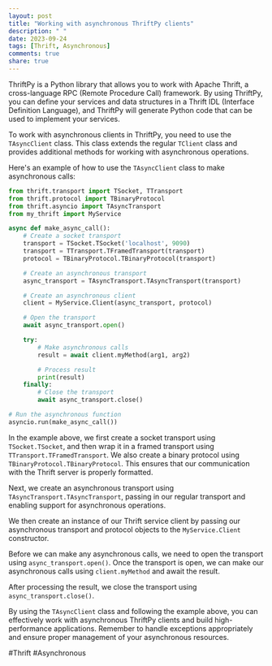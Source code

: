 ```yaml
---
layout: post
title: "Working with asynchronous ThriftPy clients"
description: " "
date: 2023-09-24
tags: [Thrift, Asynchronous]
comments: true
share: true
---
```


ThriftPy is a Python library that allows you to work with Apache Thrift, a cross-language RPC (Remote Procedure Call) framework. By using ThriftPy, you can define your services and data structures in a Thrift IDL (Interface Definition Language), and ThriftPy will generate Python code that can be used to implement your services.

To work with asynchronous clients in ThriftPy, you need to use the `TAsyncClient` class. This class extends the regular `TClient` class and provides additional methods for working with asynchronous operations.

Here's an example of how to use the `TAsyncClient` class to make asynchronous calls:

```python
from thrift.transport import TSocket, TTransport
from thrift.protocol import TBinaryProtocol
from thrift.asyncio import TAsyncTransport
from my_thrift import MyService

async def make_async_call():
    # Create a socket transport
    transport = TSocket.TSocket('localhost', 9090)
    transport = TTransport.TFramedTransport(transport)
    protocol = TBinaryProtocol.TBinaryProtocol(transport)

    # Create an asynchronous transport
    async_transport = TAsyncTransport.TAsyncTransport(transport)

    # Create an asynchronous client
    client = MyService.Client(async_transport, protocol)

    # Open the transport
    await async_transport.open()

    try:
        # Make asynchronous calls
        result = await client.myMethod(arg1, arg2)

        # Process result
        print(result)
    finally:
        # Close the transport
        await async_transport.close()

# Run the asynchronous function
asyncio.run(make_async_call())
```

In the example above, we first create a socket transport using `TSocket.TSocket`, and then wrap it in a framed transport using `TTransport.TFramedTransport`. We also create a binary protocol using `TBinaryProtocol.TBinaryProtocol`. This ensures that our communication with the Thrift server is properly formatted.

Next, we create an asynchronous transport using `TAsyncTransport.TAsyncTransport`, passing in our regular transport and enabling support for asynchronous operations.

We then create an instance of our Thrift service client by passing our asynchronous transport and protocol objects to the `MyService.Client` constructor.

Before we can make any asynchronous calls, we need to open the transport using `async_transport.open()`. Once the transport is open, we can make our asynchronous calls using `client.myMethod` and await the result.

After processing the result, we close the transport using `async_transport.close()`.

By using the `TAsyncClient` class and following the example above, you can effectively work with asynchronous ThriftPy clients and build high-performance applications. Remember to handle exceptions appropriately and ensure proper management of your asynchronous resources.

#Thrift #Asynchronous